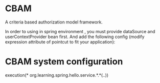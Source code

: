 CBAM
====

A criteria based authorization model framework.

In order to using in spring environment , you must provide dataSource and userContextProvider bean first.
And add the following config (modify expression attribute of pointcut to fit your application):


CBAM system configuration
=========================

<bean id="userContextProvider" class="org.cbam.core.mock.MockUserContextProvider"/>
<util:properties id="cbamUtil">
    <prop key="pointCutExpression">execution(* org.learning.spring.hello.service.*.*(..))</prop>
</util:properties>